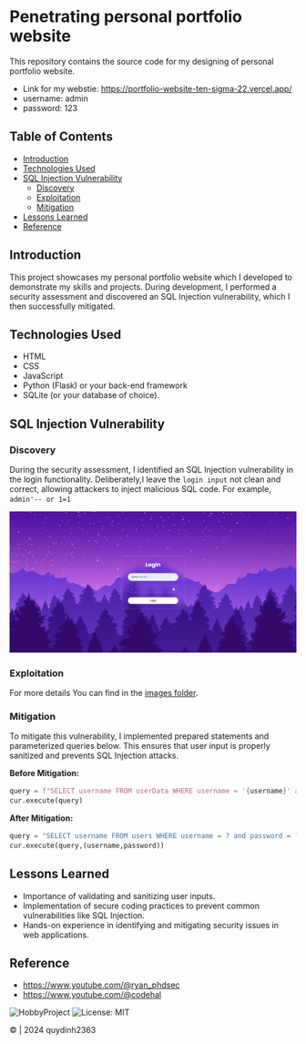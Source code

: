 # Penetrating personal portfolio website

This repository contains the source code for my designing of personal portfolio website. 
- Link for my webstie: https://portfolio-website-ten-sigma-22.vercel.app/
- username: admin 
- password: 123

## Table of Contents

- [Introduction](#introduction)
- [Technologies Used](#technologies-used)
- [SQL Injection Vulnerability](#sql-injection-vulnerability)
  - [Discovery](#discovery)
  - [Exploitation](#exploitation)
  - [Mitigation](#mitigation)
- [Lessons Learned](#lessons-learned)
- [Reference](#reference)

## Introduction

This project showcases my personal portfolio website which I developed to demonstrate my skills and projects. During development, I performed a security assessment and discovered an SQL Injection vulnerability, which I then successfully mitigated.

## Technologies Used

- HTML
- CSS
- JavaScript
- Python (Flask) or your back-end framework
- SQLite (or your database of choice).

## SQL Injection Vulnerability

### Discovery

During the security assessment, I identified an SQL Injection vulnerability in the login functionality. Deliberately,I leave the `login input` not clean and correct, allowing attackers to inject malicious SQL code.
For example, `admin'-- or 1=1`

<div <div align="center">
    <img src="https://github.com/quydinh2363/penetrating_personal_portfolio_website/blob/main/images/loginpage.png" alt="Centered Image">
</div>

### Exploitation

For more details
You can find in the <a href="https://github.com/quydinh2363/bypass_login_web/tree/main/images">images folder</a>.


### Mitigation

To mitigate this vulnerability, I implemented prepared statements and parameterized queries below. This ensures that user input is properly sanitized and prevents SQL Injection attacks.

**Before Mitigation:**
```python
query = f"SELECT username FROM userData WHERE username = '{username}' and password ='{password}'"
cur.execute(query)
```
**After Mitigation:**
```python
query = "SELECT username FROM users WHERE username = ? and password = ?"
cur.execute(query,(username,password))
```
## Lessons Learned
 - Importance of validating and sanitizing user inputs.
 - Implementation of secure coding practices to prevent common vulnerabilities like SQL Injection.
 - Hands-on experience in identifying and mitigating security issues in web applications.

## Reference

- https://www.youtube.com/@ryan_phdsec
- https://www.youtube.com/@codehal

![HobbyProject](https://img.shields.io/badge/version-1.0-blue.svg)
![License: MIT](https://img.shields.io/badge/License-MIT-yellow.svg)

© | 2024 quydinh2363


   




